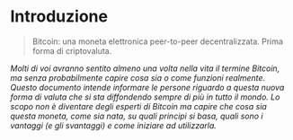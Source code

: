 
# Introduzione


> Bitcoin: una moneta elettronica peer-to-peer decentralizzata. Prima forma di criptovaluta.


<div id="intro">

_Molti di voi avranno sentito almeno una volta nella vita il termine Bitcoin, ma senza probabilmente capire cosa sia o come funzioni realmente.
Questo documento intende informare le persone riguardo a questa nuova forma di valuta che si sta diffondendo sempre di più in tutto il mondo. Lo scopo non è diventare degli esperti di Bitcoin ma capire che cosa sia questa moneta, come sia nata, su quali principi si basa, quali sono i vantaggi (e gli svantaggi) e come iniziare ad utilizzarla._

</div>


